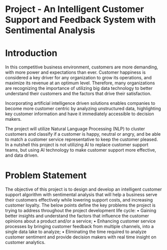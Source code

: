 # Project - An Intelligent Customer Support and Feedback System with Sentimental Analysis

# Introduction
In this competitive business environment, customers are more demanding, with more power and expectations than ever. Customer happiness is considered a key driver for any organization to grow its operations, and maximize its revenue at an optimum level. Therefore, many organizations are recognizing the importance of utilizing big data technology to better understand their customers and the factors that drive their satisfaction. 

Incorporating artificial intelligence driven solutions enables companies to become more customer centric by analyzing unstructured data, highlighting key customer information and have it immediately accessible to decision makers.  

The project will utilize Natural Language Processing (NLP) to cluster customers and classify if a customer is happy, neutral or angry, and be able to match a customer service representative to keep the customer pleased. In a nutshell this project is not utilizing AI to replace customer support teams, but using AI technology to make customer support more effective, and data driven. 

# Problem Statement
The objective of this project is to design and develop an intelligent customer support algorithm with sentimental analysis that will help a business serve their customers effectively while lowering support costs, and increasing customer loyalty. The below points define the key problems the project is trying to address throughout the project development life cycle:
•	Gaining better insights and understand the factors that influence the customer opinions about a product and/or a service;
•	Enhancing customer service processes by bringing customer feedback from multiple channels, into a single data lake to analyze;
•	Eliminating the time required to analyze customer sentiment and provide decision makers with real time insight on customer analytics.
